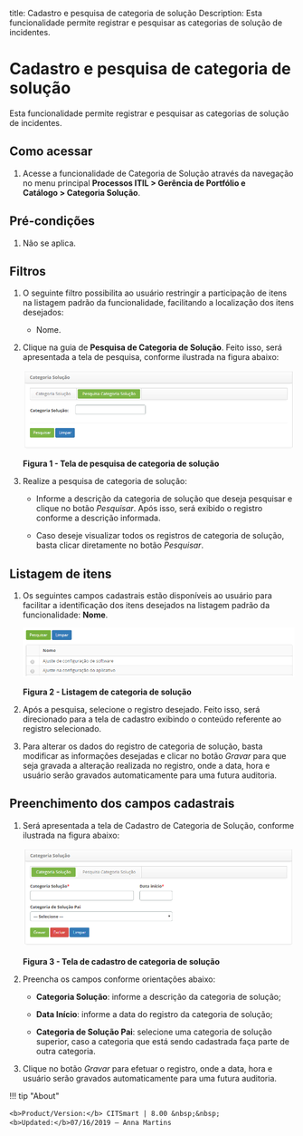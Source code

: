 title: Cadastro e pesquisa de categoria de solução
Description: Esta funcionalidade permite registrar e pesquisar as categorias de
solução de incidentes.

# Cadastro e pesquisa de categoria de solução

Esta funcionalidade permite registrar e pesquisar as categorias de solução de
incidentes.

Como acessar
------------

1.  Acesse a funcionalidade de Categoria de Solução através da navegação no
    menu principal **Processos ITIL > Gerência de Portfólio e
    Catálogo > Categoria Solução**.

Pré-condições
-------------

1.  Não se aplica.

Filtros
-------

1.  O seguinte filtro possibilita ao usuário restringir a participação de itens
    na listagem padrão da funcionalidade, facilitando a localização dos itens
    desejados:

    -   Nome.

1.  Clique na guia de **Pesquisa de Categoria de Solução**. Feito isso, será
    apresentada a tela de pesquisa, conforme ilustrada na figura abaixo:

    ![Criar](images/solution-1.png)

    **Figura 1 - Tela de pesquisa de categoria de solução**

1.  Realize a pesquisa de categoria de solução:

    -   Informe a descrição da categoria de solução que deseja pesquisar e
        clique no botão *Pesquisar*. Após isso, será exibido o registro conforme
        a descrição informada.

    -   Caso deseje visualizar todos os registros de categoria de solução, basta
        clicar diretamente no botão *Pesquisar*.

Listagem de itens
-----------------

1.  Os seguintes campos cadastrais estão disponíveis ao usuário para facilitar a
    identificação dos itens desejados na listagem padrão da
    funcionalidade: **Nome**.

    ![Criar](images/solution-2.png)

    **Figura 2 - Listagem de categoria de solução**

1.  Após a pesquisa, selecione o registro desejado. Feito isso, será direcionado
    para a tela de cadastro exibindo o conteúdo referente ao registro
    selecionado.

2.  Para alterar os dados do registro de categoria de solução, basta modificar
    as informações desejadas e clicar no botão *Gravar* para que seja gravada a
    alteração realizada no registro, onde a data, hora e usuário serão gravados
    automaticamente para uma futura auditoria.

Preenchimento dos campos cadastrais
-----------------------------------

1.  Será apresentada a tela de Cadastro de Categoria de Solução, conforme
    ilustrada na figura abaixo:

    ![Criar](images/solution-3.png)

    **Figura 3 - Tela de cadastro de categoria de solução**

1.  Preencha os campos conforme orientações abaixo:

    -  **Categoria Solução**: informe a descrição da categoria de solução;

    -  **Data Início**: informe a data do registro da categoria de solução;

    -  **Categoria de Solução Pai**: selecione uma categoria de solução
        superior, caso a categoria que está sendo cadastrada faça parte de outra
        categoria.

2.  Clique no botão *Gravar* para efetuar o registro, onde a data, hora e
    usuário serão gravados automaticamente para uma futura auditoria.


!!! tip "About"

    <b>Product/Version:</b> CITSmart | 8.00 &nbsp;&nbsp;
    <b>Updated:</b>07/16/2019 – Anna Martins
